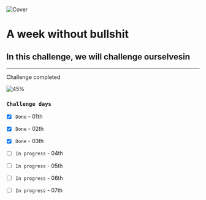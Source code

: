 ![Cover](https://user-images.githubusercontent.com/77260050/144097650-92adfe6e-a0d0-410b-b88e-ec7661f8fdf7.png)
# A week without bullshit

## In this challenge, we will challenge ourselvesin 

---
Challenge completed

![45%](https://progress-bar.dev/45/?title=Done)


### `Challenge days`


- [x] `Done` - 01th  

- [x] `Done` - 02th  

- [x] `Done` - 03th  

- [ ] `In progress` - 04th  

- [ ] `In progress` - 05th  

- [ ] `In progress` - 06th  

- [ ] `In progress` - 07th  

